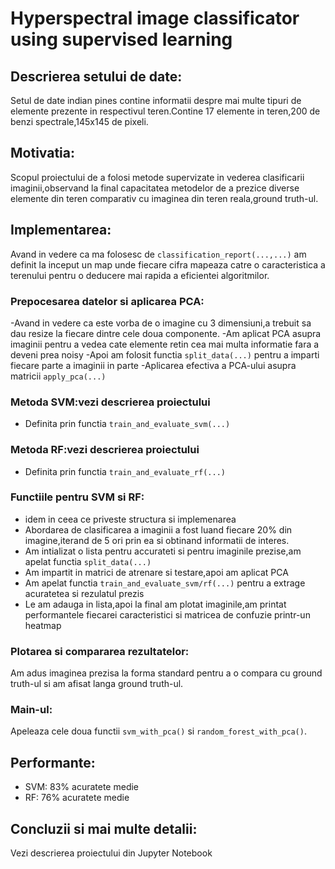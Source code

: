 # Hyperspectral image classificator using supervised learning

## Descrierea setului de date:

Setul de date indian pines contine informatii despre mai multe tipuri de elemente prezente in respectivul teren.Contine 17 elemente in teren,200 de benzi spectrale,145x145 de pixeli.

## Motivatia:

Scopul proiectului de a folosi metode supervizate in vederea clasificarii imaginii,observand la final capacitatea metodelor de a prezice diverse elemente din teren comparativ cu imaginea din teren reala,ground truth-ul.

## Implementarea:

Avand in vedere ca ma folosesc de `classification_report(...,...)` am definit la inceput un map unde fiecare cifra mapeaza catre o caracteristica a terenului pentru o deducere mai rapida a eficientei algoritmilor.

### Prepocesarea datelor si aplicarea PCA:

-Avand in vedere ca este vorba de o imagine cu 3 dimensiuni,a trebuit sa dau resize la fiecare dintre cele doua componente.
-Am aplicat PCA asupra imaginii pentru a vedea cate elemente retin cea mai multa informatie fara a deveni prea noisy
-Apoi am folosit functia `split_data(...)` pentru a imparti fiecare parte a imaginii in parte
-Aplicarea efectiva a PCA-ului asupra matricii `apply_pca(...)`

### Metoda SVM:vezi descrierea proiectului

- Definita prin functia `train_and_evaluate_svm(...)`

### Metoda RF:vezi descrierea proiectului

- Definita prin functia `train_and_evaluate_rf(...)`

### Functiile pentru SVM si RF:

- idem in ceea ce priveste structura si implemenarea
- Abordarea de clasificarea a imaginii a fost luand fiecare 20% din imagine,iterand de 5 ori prin ea si obtinand informatii de interes.
- Am intializat o lista pentru accurateti si pentru imaginile prezise,am apelat functia `split_data(...)`
- Am impartit in matrici de atrenare si testare,apoi am aplicat PCA
- Am apelat functia `train_and_evaluate_svm/rf(...)` pentru a extrage acuratetea si rezulatul prezis
- Le am adauga in lista,apoi la final am plotat imaginile,am printat performantele fiecarei caracteristici si matricea de confuzie printr-un heatmap

### Plotarea si compararea rezultatelor:

Am adus imaginea prezisa la forma standard pentru a o compara cu ground truth-ul si am afisat langa ground truth-ul.

### Main-ul:

Apeleaza cele doua functii `svm_with_pca()` si `random_forest_with_pca()`.

## Performante:

- SVM: 83% acuratete medie
- RF: 76% acuratete medie

## Concluzii si mai multe detalii:

Vezi descrierea proiectului din Jupyter Notebook
